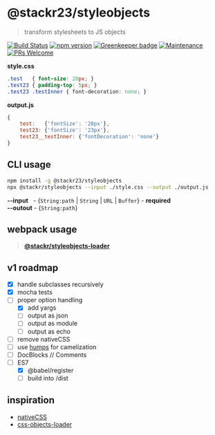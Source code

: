 # @stackr23/styleobjects
> transform stylesheets to JS objects

[![Build Status](https://travis-ci.com/stackr23/styleobjects.svg?branch=master)](https://travis-ci.com/stackr23/styleobjects)
[![npm version](https://badge.fury.io/js/%40stackr23%2Fstyleobjects.svg?v011)](http://npm.im/@stackr23/styleobjects) [![Greenkeeper badge](https://badges.greenkeeper.io/stackr23/styleobjects.svg)](https://greenkeeper.io/)
[![Maintenance][maintenance-img]][maintenance-url]
[![PRs Welcome][pr-welcome]](http://makeapullrequest.com)

[maintenance-img]: https://img.shields.io/badge/Maintained%3F-yes-green.svg
[maintenance-url]: https://GitHub.com/stackR23/styleobjects/graphs/
[pr-welcome]: https://img.shields.io/badge/PRs-welcome-brightgreen.svg?style=flat-square

__style.css__
```css
.test   { font-size: 20px; }
.test23 { padding-top: 5px; }
.test23 .testInner { font-decoration: none; }
```

__output.js__
```javascript
{
    test:   {'fontSize': '20px'},
    test23: {'fontSize': '23px'},
    test23__testInner: {'fontDecoration': 'none'}
}
```

## CLI usage

```bash
npm install -g @stackr23/styleobjects  
npx @stackr/styleobjects --input ./style.css --output ./output.js
```

__--input__&nbsp;&nbsp;&nbsp;- {`String:path` | `String` | `URL` | `Buffer`} - __required__  
__--outout__&nbsp;- {`String:path`}

## webpack usage
> __[@stackr/styleobjects-loader](https://github.com/stackr23/styleobjects-loader)__

## v1 roadmap  
* [x] handle subclasses recursively  
* [x] mocha tests 
* [ ] proper option handling
    * [x] add yargs
    * [ ] output as json 
    * [ ] output as module
    * [ ] output as echo
* [ ] remove nativeCSS  
* [ ] use [humps](https://www.npmjs.com/package/humps) for camelization  
* [ ] DocBlocks // Comments  
* [ ] ES7
    * [x] @babel/register
    * [ ] build into /dist

## inspiration
* [nativeCSS](https://github.com/raphamorim/native-css)  
* [css-objects-loader](https://github.com/pl12133/css-object-loader)
